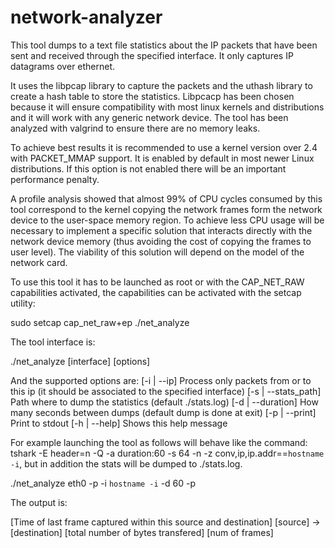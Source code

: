 network-analyzer
================
This tool dumps to a text file statistics about the IP packets that have been sent and received through the specified interface. It only captures IP datagrams over ethernet. 

It uses the libpcap library to capture the packets and the uthash library to create a hash table to store the statistics. Libpcacp has been chosen because it will ensure compatibility with most linux kernels and distributions and it will work with any generic network device. The tool has been analyzed with valgrind to ensure there are no memory leaks.

To achieve best results it is recommended to use a kernel version over 2.4 with PACKET_MMAP support. It is enabled by default in most newer Linux distributions. If this option is not enabled there will be an important performance penalty.

A profile analysis showed that almost 99% of CPU cycles consumed by this tool correspond to the kernel copying the network frames form the network device to the user-space memory region. To achieve less CPU usage  will be necessary to implement a specific solution that interacts directly with the network device memory (thus avoiding the cost of copying the frames to user level). The viability of this solution will depend on the model of the network card.

To use this tool it has to be launched as root or with the CAP_NET_RAW capabilities activated, the capabilities can be activated with the setcap utility:

sudo setcap cap_net_raw+ep ./net_analyze

The tool interface is:

./net_analyze [interface] [options]

And the supported options are:
       [-i | --ip]			Process only packets from or to this ip (it should be associated to the specified interface)
       [-s | --stats_path]	Path where to dump the statistics (default ./stats.log)
       [-d | --duration]	How many seconds between dumps (default dump is done at exit)
       [-p | --print]		Print to stdout
       [-h | --help]		Shows this help message

For example launching the tool as follows will behave like the command: tshark -E header=n -Q -a duration:60 -s 64 -n -z conv,ip,ip.addr==`hostname -i`, but in addition the stats will be dumped to ./stats.log.

./net_analyze eth0 -p -i `hostname -i` -d 60 -p

The output is:

[Time of last frame captured within this source and destination] 	[source] -> [destination]	[total number of bytes transfered]	[num of frames]
